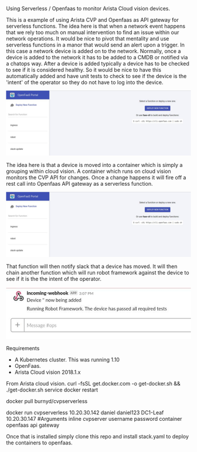 Using Serverless / Openfaas to monitor Arista Cloud vision devices.

This is a example of using Arista CVP and Openfaas as API gateway for serverless functions.  The idea here is that when a network event happens that we rely too much on manual intervention to find an issue within our network operations.  It would be nice to pivot that mentality and use serverless functions in a manor that would send an alert upon a trigger.  In this case a network device is added on to the network.  Normally, once a device is added to the network it has to be added to a CMDB or notified via a chatops way.  After a device is added typically a device has to be checked to see if it is considered healthy.  So it would be nice to have this automatically added and have unit tests to check to see if the device is the 'intent' of the operator so they do not have to log into the device.

![Alt text](openfaas-function-views.jpg?raw=true "1000ft view")

The idea here is that a device is moved into a container which is simply a grouping within cloud vision.  A container which runs on cloud vision monitors the CVP API for changes.  Once a change happens it will fire off a rest call into Openfaas API gateway as a serverless function.

![Alt text](openfaas-function-views.jpg?raw=true "Openfaas view")

That function will then notify slack that a device has moved.  It will then chain another function which will run robot framework against the device to see if it is the the intent of the operator.  


![Alt text](webhook.jpg?raw=true "Slack webhook")

Requirements
- A Kubernetes cluster.  This was running 1.10
- OpenFaas. 
- Arista Cloud vision 2018.1.x 

From Arista cloud vision.
curl -fsSL get.docker.com -o get-docker.sh && ./get-docker.sh
service docker restart


docker pull burnyd/cvpserverless

docker run cvpserverless 10.20.30.142 daniel daniel123 DC1-Leaf 10.20.30.147 #Arguments inline cvpserver username password container openfaas api gateway 

Once that is installed simply clone this repo and install stack.yaml to deploy the containers to openfaas. 
